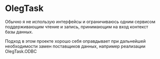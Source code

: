 # OlegTask

Обычно я не использую интерфейсы и ограничиваюсь одним сервисом поддерживающим чтение и запись, принимающим на вход контекст базы данных.

Подход в этом проекте хорошо себя оправдывает при дальнейшей необходимости замен поставщиков данных, например реализации OlegTask.ODBC
